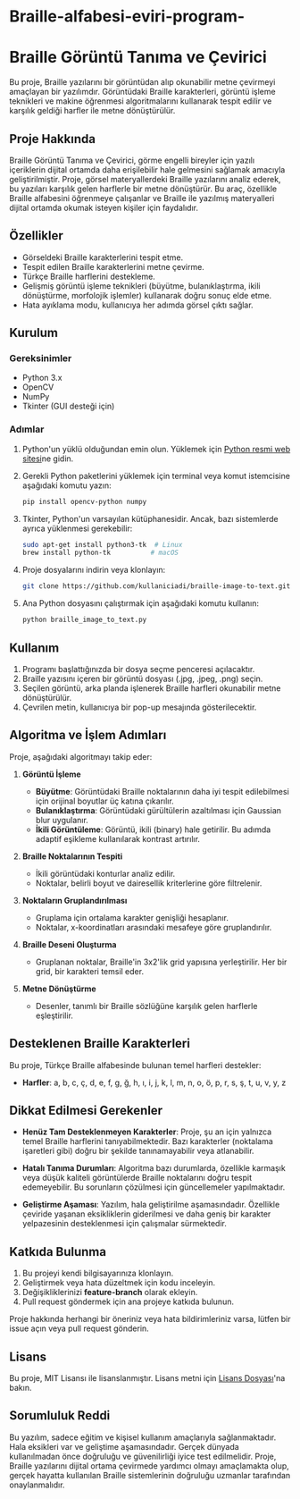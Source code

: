 # Braille-alfabesi-eviri-program-
# Braille Görüntü Tanıma ve Çevirici

Bu proje, Braille yazılarını bir görüntüdan alıp okunabilir metne çevirmeyi amaçlayan bir yazılımdır. Görüntüdaki Braille karakterleri, görüntü işleme teknikleri ve makine öğrenmesi algoritmalarını kullanarak tespit edilir ve karşılık geldiği harfler ile metne dönüştürülür.

## Proje Hakkında

Braille Görüntü Tanıma ve Çevirici, görme engelli bireyler için yazılı içeriklerin dijital ortamda daha erişilebilir hale gelmesini sağlamak amacıyla geliştirilmiştir. Proje, görsel materyallerdeki Braille yazılarını analiz ederek, bu yazıları karşılık gelen harflerle bir metne dönüştürür. Bu araç, özellikle Braille alfabesini öğrenmeye çalışanlar ve Braille ile yazılmış materyalleri dijital ortamda okumak isteyen kişiler için faydalıdır.

## Özellikler

- Görseldeki Braille karakterlerini tespit etme.
- Tespit edilen Braille karakterlerini metne çevirme.
- Türkçe Braille harflerini destekleme.
- Gelişmiş görüntü işleme teknikleri (büyütme, bulanıklaştırma, ikili dönüştürme, morfolojik işlemler) kullanarak doğru sonuç elde etme.
- Hata ayıklama modu, kullanıcıya her adımda görsel çıktı sağlar.

## Kurulum

### Gereksinimler

- Python 3.x
- OpenCV
- NumPy
- Tkinter (GUI desteği için)

### Adımlar

1. Python'un yüklü olduğundan emin olun. Yüklemek için [Python resmi web sitesi](https://www.python.org/)ne gidin.

2. Gerekli Python paketlerini yüklemek için terminal veya komut istemcisine aşağıdaki komutu yazın:

   ```bash
   pip install opencv-python numpy
   ```

3. Tkinter, Python'un varsayılan kütüphanesidir. Ancak, bazı sistemlerde ayrıca yüklenmesi gerekebilir:

   ```bash
   sudo apt-get install python3-tk  # Linux
   brew install python-tk          # macOS
   ```

4. Proje dosyalarını indirin veya klonlayın:

   ```bash
   git clone https://github.com/kullaniciadi/braille-image-to-text.git
   ```

5. Ana Python dosyasını çalıştırmak için aşağıdaki komutu kullanın:

   ```bash
   python braille_image_to_text.py
   ```

## Kullanım

1. Programı başlattığınızda bir dosya seçme penceresi açılacaktır.
2. Braille yazısını içeren bir görüntü dosyası (.jpg, .jpeg, .png) seçin.
3. Seçilen görüntü, arka planda işlenerek Braille harfleri okunabilir metne dönüştürülür.
4. Çevrilen metin, kullanıcıya bir pop-up mesajında gösterilecektir.

## Algoritma ve İşlem Adımları

Proje, aşağıdaki algoritmayı takip eder:

1. **Görüntü İşleme**

   - **Büyütme**: Görüntüdaki Braille noktalarının daha iyi tespit edilebilmesi için orijinal boyutlar üç katına çıkarılır.
   - **Bulanıklaştırma**: Görüntüdaki gürültülerin azaltılması için Gaussian blur uygulanır.
   - **İkili Görüntüleme**: Görüntü, ikili (binary) hale getirilir. Bu adımda adaptif eşikleme kullanılarak kontrast artırılır.

2. **Braille Noktalarının Tespiti**

   - İkili görüntüdaki konturlar analiz edilir.
   - Noktalar, belirli boyut ve dairesellik kriterlerine göre filtrelenir.

3. **Noktaların Gruplandırılması**

   - Gruplama için ortalama karakter genişliği hesaplanır.
   - Noktalar, x-koordinatları arasındaki mesafeye göre gruplandırılır.

4. **Braille Deseni Oluşturma**

   - Gruplanan noktalar, Braille'in 3x2'lik grid yapısına yerleştirilir. Her bir grid, bir karakteri temsil eder.

5. **Metne Dönüştürme**

   - Desenler, tanımlı bir Braille sözlüğüne karşılık gelen harflerle eşleştirilir.

## Desteklenen Braille Karakterleri

Bu proje, Türkçe Braille alfabesinde bulunan temel harfleri destekler:

- **Harfler**: a, b, c, ç, d, e, f, g, ğ, h, ı, i, j, k, l, m, n, o, ö, p, r, s, ş, t, u, v, y, z

## Dikkat Edilmesi Gerekenler

- **Henüz Tam Desteklenmeyen Karakterler**: Proje, şu an için yalnızca temel Braille harflerini tanıyabilmektedir. Bazı karakterler (noktalama işaretleri gibi) doğru bir şekilde tanınamayabilir veya atlanabilir.

- **Hatalı Tanıma Durumları**: Algoritma bazı durumlarda, özellikle karmaşık veya düşük kaliteli görüntülerde Braille noktalarını doğru tespit edemeyebilir. Bu sorunların çözülmesi için güncellemeler yapılmaktadır.

- **Geliştirme Aşaması**: Yazılım, hala geliştirilme aşamasındadır. Özellikle çeviride yaşanan eksikliklerin giderilmesi ve daha geniş bir karakter yelpazesinin desteklenmesi için çalışmalar sürmektedir.

## Katkıda Bulunma

1. Bu projeyi kendi bilgisayarınıza klonlayın.
2. Geliştirmek veya hata düzeltmek için kodu inceleyin.
3. Değişikliklerinizi **feature-branch** olarak ekleyin.
4. Pull request göndermek için ana projeye katkıda bulunun.

Proje hakkında herhangi bir öneriniz veya hata bildirimleriniz varsa, lütfen bir issue açın veya pull request gönderin.

## Lisans

Bu proje, MIT Lisansı ile lisanslanmıştır. Lisans metni için [Lisans Dosyası](./LICENSE)'na bakın.

## Sorumluluk Reddi

Bu yazılım, sadece eğitim ve kişisel kullanım amaçlarıyla sağlanmaktadır. Hala eksikleri var ve geliştime aşamasındadır. Gerçek dünyada kullanılmadan önce doğruluğu ve güvenilirliği iyice test edilmelidir. Proje, Braille yazılarını dijital ortama çevirmede yardımcı olmayı amaçlamakta olup, gerçek hayatta kullanılan Braille sistemlerinin doğruluğu uzmanlar tarafından onaylanmalıdır.

